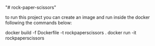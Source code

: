 "# rock-paper-scissors" 

to run this project you can create an image and run inside the docker following the commands below:

docker build -f Dockerfile -t rockpaperscissors .
docker run -it rockpaperscissors
